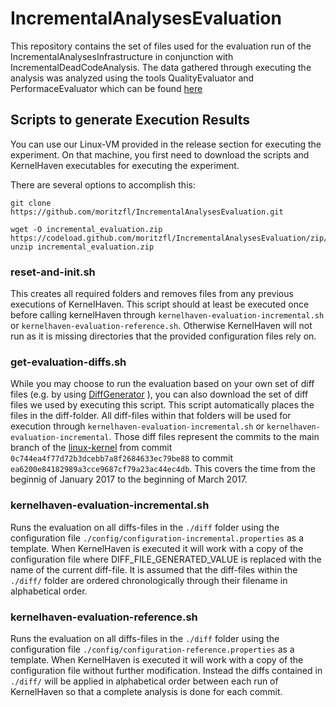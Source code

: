# IncrementalAnalysesEvaluation

This repository contains the set of files used for the evaluation run of the IncrementalAnalysesInfrastructure in conjunction with IncrementalDeadCodeAnalysis. The data gathered through executing the analysis was analyzed using the tools QualityEvaluator and PerformaceEvaluator which can be found [here](https://github.com/moritzfl/IncrementalAnalysesHelpers)

## Scripts to generate Execution Results

You can use our Linux-VM provided in the release section for executing the experiment. On that machine, you first need to download the scripts and KernelHaven executables for executing the experiment.

There are several options to accomplish this:

```
git clone https://github.com/moritzfl/IncrementalAnalysesEvaluation.git
```

```
wget -O incremental_evaluation.zip https://codeload.github.com/moritzfl/IncrementalAnalysesEvaluation/zip/master
unzip incremental_evaluation.zip
```


### reset-and-init.sh
This creates all required folders and removes files from any previous executions of KernelHaven. This script should at least be executed once before calling kernelHaven through ``kernelhaven-evaluation-incremental.sh`` or ``kernelhaven-evaluation-reference.sh``. Otherwise KernelHaven will not run as it is missing directories that the provided configuration files rely on.

### get-evaluation-diffs.sh

While you may choose to run the evaluation based on your own set of diff files (e.g. by using [DiffGenerator](https://github.com/moritzfl/IncrementalAnalysesHelpers) ), you can also download the set of diff files we used by executing this script. This script automatically places the files in the diff-folder. All diff-files within that folders will be used for execution through ``kernelhaven-evaluation-incremental.sh`` or ``kernelhaven-evaluation-incremental``.
Those diff files represent the commits to the main branch of the [linux-kernel](https://github.com/torvalds/linux) from commit ``0c744ea4f77d72b3dcebb7a8f2684633ec79be88`` to commit ``ea6200e84182989a3cce9687cf79a23ac44ec4db``. This covers the time from the beginnig of January 2017 to the beginning of March 2017.

### kernelhaven-evaluation-incremental.sh

Runs the evaluation on all diffs-files in the ``./diff`` folder using the configuration file ``./config/configuration-incremental.properties`` as a template.
When KernelHaven is executed it will work with a copy of the configuration file where DIFF_FILE_GENERATED_VALUE is replaced with the name of the current diff-file. It is assumed that the diff-files within the ``./diff/`` folder are ordered chronologically through their filename in alphabetical order.

### kernelhaven-evaluation-reference.sh
Runs the evaluation on all diffs-files in the ``./diff`` folder using the configuration file ``./config/configuration-reference.properties`` as a template.
When KernelHaven is executed it will work with a copy of the configuration file without further modification. Instead the diffs contained in ``./diff/`` will be applied in alphabetical order between each run of KernelHaven so that a complete analysis is done for each commit.

